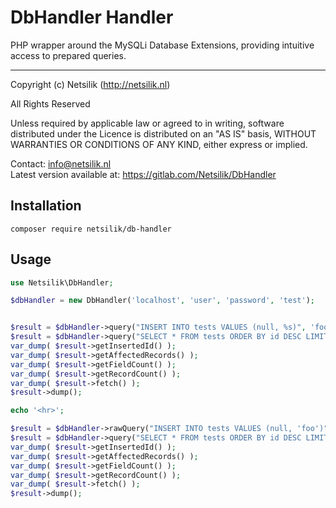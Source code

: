 DbHandler Handler
=================

PHP wrapper around the MySQLi Database Extensions, providing intuitive access to prepared queries.

---

Copyright (c) Netsilik (http://netsilik.nl)

All Rights Reserved

Unless required by applicable law or agreed to in writing, software
distributed under the Licence is distributed on an "AS IS" basis,
WITHOUT WARRANTIES OR CONDITIONS OF ANY KIND, either express or implied.

Contact: info@netsilik.nl  
Latest version available at: https://gitlab.com/Netsilik/DbHandler


Installation
------------

```
composer require netsilik/db-handler
```

Usage
-----

```php
use Netsilik\DbHandler;

$dbHandler = new DbHandler('localhost', 'user', 'password', 'test');


$result = $dbHandler->query("INSERT INTO tests VALUES (null, %s)", 'foo');
$result = $dbHandler->query("SELECT * FROM tests ORDER BY id DESC LIMIT 3");
var_dump( $result->getInsertedId() );
var_dump( $result->getAffectedRecords() );
var_dump( $result->getFieldCount() );
var_dump( $result->getRecordCount() );
var_dump( $result->fetch() );
$result->dump();

echo '<hr>';

$result = $dbHandler->rawQuery("INSERT INTO tests VALUES (null, 'foo')");
$result = $dbHandler->query("SELECT * FROM tests ORDER BY id DESC LIMIT 3");
var_dump( $result->getInsertedId() );
var_dump( $result->getAffectedRecords() );
var_dump( $result->getFieldCount() );
var_dump( $result->getRecordCount() );
var_dump( $result->fetch() );
$result->dump();
```
